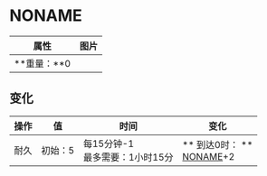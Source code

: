 # NONAME  
>   
  
  属性  |   图片   
 ----  |  ----:   
 **重量：**0  |  ![]()   
  
## 变化   
操作  |  值  |  时间  |  变化  
----  |  ----  |  ----  |  ----  
耐久  |  初始：5  |  每15分钟-1<br>最多需要：1小时15分  |  ** 到达0时： **<br>[NONAME](Duplicator.md)+2   
